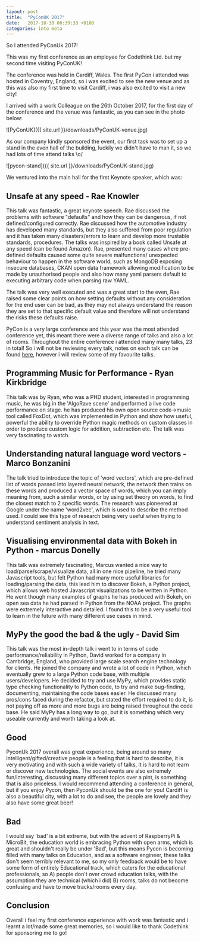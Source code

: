 ```yaml
---
layout: post
title:  "PyConUK 2017"
date:   2017-10-30 00:39:33 +0100
categories: into meta
---
```

So I attended PyConUk 2017!

This was my first conference as an employee for Codethink Ltd. but my second time visiting PyConUK!


The conference was held in Cardiff, Wales. The first PyCon i attended was hosted in Coventry, England, so i was excited to see the new venue and
as this was also my first time to visit Cardiff, i was also excited to visit a new city!

I arrived with a work Colleague on the 26th October 2017, for the first day of the conference and the venue was fantastic, as you can see in the photo below:

![PyConUK]({{ site.url }}/downloads/PyConUK-venue.jpg)

As our company kindly sponsored the event, our first task was to set up a stand in the even hall of the building, luckily we didn't have to man it, so we had lots of time attend talks \o/

![pycon-stand]({{ site.url }}/downloads/PyConUK-stand.jpg)

We ventured into the main hall for the first Keynote speaker, which was:

## Unsafe at any speed - Rae Knowler

This talk was fantastic, a great keynote speech. Rae discussed the problems with software "defaults" and how they can be dangerous, if not defined/configured correctly.
Rae discussed how the automotive industry has developed many standards, but they also suffered from poor regulation and it has taken many disasters/errors to learn and develop more trustable
standards, procedures. The talks was inspired by a book called Unsafe at any speed (can be found Amazon). Rae, presented many cases where pre-defined defaults caused some quite severe malfunctions/
unexpected behaviour to happen in the software world, such as MongoDB exposing insecure databases, CKAN open data framework allowing modification to be made by unauthorised people and also how many
yaml parsers default to executing arbitrary code when parsing raw YAML.

The talk was very well executed and was a great start to the even, Rae raised some clear points on how setting defaults without any consideration for the end user can be bad, as they may not always understand 
the reason they are set to that specific default value and therefore will not understand the risks these defaults raise.

PyCon is a very large conference and this year was the most attended conference yet, this meant there were a diverse range of talks and also a lot of rooms. Throughout the entire conference i attended many many talks, 23 in total! 
So i will not be reviewing every talk, notes on each talk can be found [here](http://www.recursive.world/resources/conferences/pycon17-resource-conferences.html), however i will review some of my favourite talks.

## Programming Music for Performance - Ryan Kirkbridge

This talk was by Ryan, who was a PHD student, interested in programming music, he was big in the 'AlgoRave scene' and performed a live code performance on stage.
he has produced his own open source code->music tool called FoxDot, which was implemented in Python and show how useful, powerful the ability to override Python magic methods on custom classes
in order to produce custom logic for addition, subtraction etc. The talk was very fascinating to watch.

## Understanding natural language word vectors - Marco Bonzanini

The talk tried to introduce the topic of 'word vectors', which are pre-defined list of words passed into layered neural network, the network then trains on these words and produced a vector space of words, which you can imply meaning from, such a similar words, or by using set theory on words, to find the closest match to 2 specific words. The research was pioneered at Google under the name 'word2vec', which is used to describe the method used. I could see this type of research being very useful when trying to understand sentiment analysis in text.

## Visualising environmental data with Bokeh in Python - marcus Donelly

This talk was extremely fascinating, Marcus wanted a nice way to load/parse/scrape/visualize data, all in one nice pipeline, he tried many Javascript tools, but felt Python had many more useful libraries for loading/parsing the data, this lead him to discover Bokeh, a Python project, which allows web hosted Javascript visualizations to be written in Python. He went though many examples of graphs he has produced with Bokeh, on open sea data he had parsed in Python from the NOAA project. The graphs were extremely interactive and detailed. I found this to be a very useful tool to learn in the future with many different use cases in mind.

## MyPy the good the bad & the ugly - David Sim

This talk was the most in-depth talk i went to in terms of code performance/reliability in Python, David worked for a company in Cambridge, England, who provided large scale search engine technology for clients. He joined the company and wrote a lot of code in Python, which eventually grew to a large Python code base, with multiple users/developers. He decided to try and use MyPy, which provides static type checking functionality to Python code, to try and make bug-finding, documenting, maintaining the code bases easier. He discussed many pros/cons faced during the refactor, but stated the effort required to do it, is not paying off as more and more bugs are being raised throughout the code base. He said MyPy has a long way to go, but it is something which very useable currently and worth taking a look at.

## Good

PyconUk 2017 overall was great experience, being around so many intelligent/gifted/creative people is a feeling that is hard to describe, it is very motivating and with such a wide variety of talks, it is hard to not learn or discover new technologies. The social events are also extremely fun/interesting, discussing many different topics over a pint, is something that is also priceless. I would recommend attending a conference in general, but if you enjoy Pycon, then PyconUk should be the one for you! Cardiff is also a beautiful city, with a lot to do and see, the people are lovely and they also have some great beer!

## Bad

I would say 'bad' is a bit extreme, but with the advent of RaspberryPi & MicroBit, the education world is embracing Python with open arms, which is great and shouldn't really be under 'Bad', but this means Pycon is becoming filled with many talks on Education, and as a software engineer, these talks don't seem terribly relevant to me, so my only feedback would be to have some form of entirely Educational track, which caters for the educational professionals, so A) people don't over crowd education talks, with the assumption they are technical (which i did) B) rooms, talks do not become confusing and have to move tracks/rooms every day.

## Conclusion

Overall i feel my first conference experience with work was fantastic and i learnt a lot/made some great memories, so i would like to thank Codethink for sponsoring me to go! 
